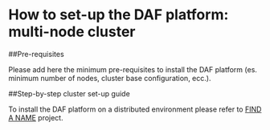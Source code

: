 # How to set-up the DAF platform: multi-node cluster

##Pre-requisites

Please add here the minimum pre-requisites to install the DAF platform (es. minimum number of nodes, cluster base configuration, ecc.).


##Step-by-step cluster set-up guide  

To install the DAF platform on a distributed environment please refer to [FIND A NAME](https://github.com/teamdigitale/kubernetes_glusterfs_ansible_provisioning) project.
  